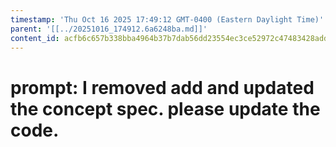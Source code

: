 ```yaml
---
timestamp: 'Thu Oct 16 2025 17:49:12 GMT-0400 (Eastern Daylight Time)'
parent: '[[../20251016_174912.6a6248ba.md]]'
content_id: acfb6c657b338bba4964b37b7dab56dd23554ec3ce52972c47483428add61478
---
```


# prompt: I removed add and updated the concept spec. please update the code.

